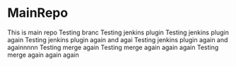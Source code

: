 MainRepo
========
This is main repo
Testing branc
Testing jenkins plugin
Testing jenkins plugin again
Testing jenkins plugin again and agai
Testing jenkins plugin again and againnnnn
Testing merge again
Testing merge again again again
Testing merge again again again


